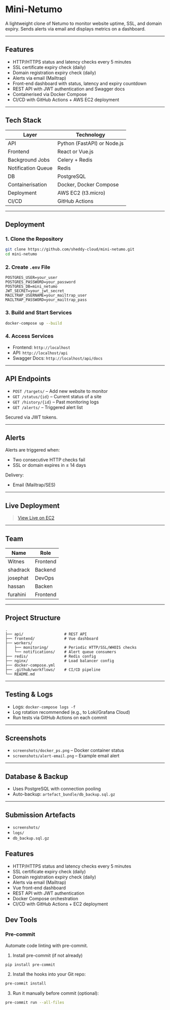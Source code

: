 # Mini-Netumo

A lightweight clone of Netumo to monitor website uptime, SSL, and domain expiry. Sends alerts via email and displays metrics on a dashboard.

---

## Features

-  HTTP/HTTPS status and latency checks every 5 minutes
-  SSL certificate expiry check (daily)
-  Domain registration expiry check (daily)
-  Alerts via email (Mailtrap)
-  Front-end dashboard with status, latency and expiry countdown
-  REST API with JWT authentication and Swagger docs
-  Containerised via Docker Compose
-  CI/CD with GitHub Actions + AWS EC2 deployment

---

##  Tech Stack

| Layer              | Technology                |
|-------------------|---------------------------|
| API               | Python (FastAPI) or Node.js |
| Frontend          | React or Vue.js            |
| Background Jobs   | Celery + Redis             |
| Notification Queue| Redis                      |
| DB                | PostgreSQL                 |
| Containerisation  | Docker, Docker Compose     |
| Deployment        | AWS EC2 (t3.micro)         |
| CI/CD             | GitHub Actions             |

---

##  Deployment

### 1. Clone the Repository
```bash
git clone https://github.com/sheddy-cloud/mini-netumo.git
cd mini-netumo
````

### 2. Create `.env` File

```
POSTGRES_USER=your_user
POSTGRES_PASSWORD=your_password
POSTGRES_DB=mini_netumo
JWT_SECRET=your_jwt_secret
MAILTRAP_USERNAME=your_mailtrap_user
MAILTRAP_PASSWORD=your_mailtrap_pass
```

### 3. Build and Start Services

```bash
docker-compose up --build
```

### 4. Access Services

* Frontend: `http://localhost`
* API: `http://localhost/api`
* Swagger Docs: `http://localhost/api/docs`

---

##  API Endpoints

* `POST /targets/` – Add new website to monitor
* `GET /status/{id}` – Current status of a site
* `GET /history/{id}` – Past monitoring logs
* `GET /alerts/` – Triggered alert list

Secured via JWT tokens.

---

##  Alerts

Alerts are triggered when:

* Two consecutive HTTP checks fail
* SSL or domain expires in ≤ 14 days

Delivery:

* Email (Mailtrap/SES)

---

##  Live Deployment

> [View Live on EC2](http://<your-ec2-public-ip-or-dns>)

---

##  Team

| Name     | Role     |
| -------- | -------- |
| Witnes  | Frontend |
| shadrack | Backend  |
| josephat | DevOps   |
| hassan   | Backen   |
| furahini | Frontend |

---

##  Project Structure

```
.
├── api/                  # REST API
├── frontend/             # Vue dashboard
├── workers/
│   ├── monitoring/       # Periodic HTTP/SSL/WHOIS checks
│   └── notifications/    # Alert queue consumers
├── redis/                # Redis config
├── nginx/                # Load balancer config
├── docker-compose.yml
├── .github/workflows/    # CI/CD pipeline
└── README.md
```

---

##  Testing & Logs

* Logs: `docker-compose logs -f`
* Log rotation recommended (e.g., to Loki/Grafana Cloud)
* Run tests via GitHub Actions on each commit

---

##  Screenshots

* `screenshots/docker_ps.png` – Docker container status
* `screenshots/alert-email.png` – Example email alert


---

##  Database & Backup

* Uses PostgreSQL with connection pooling
* Auto-backup: `artefact_bundle/db_backup.sql.gz`

---

##  Submission Artefacts

* `screenshots/`
* `logs/`
* `db_backup.sql.gz`




## Features
- HTTP/HTTPS status and latency checks every 5 minutes
- SSL certificate expiry check (daily)
- Domain registration expiry check (daily)
- Alerts via email (Mailtrap)
- Vue front-end dashboard
- REST API with JWT authentication
- Docker Compose orchestration
- CI/CD with GitHub Actions + EC2 deployment

## Dev Tools

### Pre-commit
Automate code linting with pre-commit.

1. Install pre-commit (if not already)
```bash
pip install pre-commit
```

2. Install the hooks into your Git repo:
```bash
pre-commit install
```

3. Run it manually before commit (optional):

```bash
pre-commit run --all-files
```

